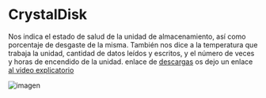 # CrystalDisk 


Nos indica el estado de salud de la unidad de almacenamiento,
así como porcentaje de desgaste de la misma. 
También nos dice a la temperatura que trabaja la unidad,
cantidad de datos leídos y escritos, y el número de veces y horas de encendido de la unidad.
enlace de [descargas](https://crystalmark.info/en/software/crystaldiskinfo/)
os dejo un enlace [al video explicatorio](https://youtu.be/zBxXUanPdMA)

![imagen](https://github.com/darkrayo97/Kitdeherramientasbasicas/blob/413003039748cef3b93c85e94c545ac7e6a98617/CrystalDiskInfo-12.jpeg)
